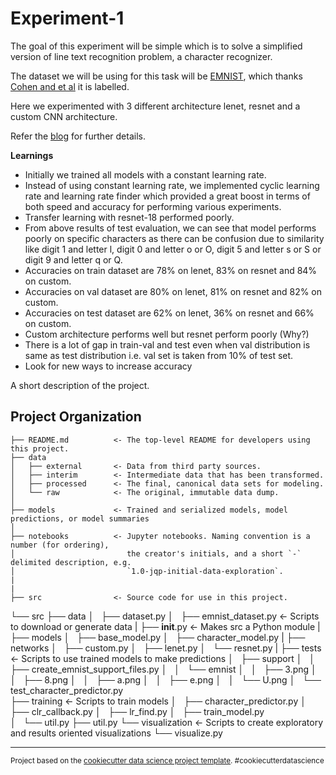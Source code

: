 Experiment-1
==============================

The goal of this experiment will be simple which is to solve a simplified version of line text recognition problem, a character recognizer.

The dataset we will be using for this task will be [EMNIST](https://www.nist.gov/node/1298471/emnist-dataset), which thanks [Cohen and et al](http://arxiv.org/pdf/1702.05373) it is labelled.

Here we experimented with 3 different architecture lenet, resnet and a custom CNN architecture. 

Refer the [blog](https://dudeperf3ct.github.io/project/2019/05/17/Fun-in-Deep-Learning-Project/#experiment-1) for further details.

**Learnings**

- Initially we trained all models with a constant learning rate.
- Instead of using constant learning rate, we implemented cyclic learning rate and learning rate finder which provided a great boost in terms of both speed and accuracy for performing various experiments.
- Transfer learning with resnet-18 performed poorly.
- From above results of test evaluation, we can see that model performs poorly on specific characters as there can be confusion due to similarity like digit 1 and letter l, digit 0 and letter o or O, digit 5 and letter s or S or digit 9 and letter q or Q.
- Accuracies on train dataset are 78% on lenet, 83% on resnet and 84% on custom.
- Accuracies on val dataset are 80% on lenet, 81% on resnet and 82% on custom.
- Accuracies on test dataset are 62% on lenet, 36% on resnet and 66% on custom.
- Custom architecture performs well but resnet perform poorly (Why?)
- There is a lot of gap in train-val and test even when val distribution is same as test distribution i.e. val set is taken from 10% of test set.
- Look for new ways to increase accuracy



A short description of the project.

Project Organization
------------

    ├── README.md          <- The top-level README for developers using this project.
    ├── data
    │   ├── external       <- Data from third party sources.
    │   ├── interim        <- Intermediate data that has been transformed.
    │   ├── processed      <- The final, canonical data sets for modeling.
    │   └── raw            <- The original, immutable data dump.
    │
    ├── models             <- Trained and serialized models, model predictions, or model summaries
    │
    ├── notebooks          <- Jupyter notebooks. Naming convention is a number (for ordering),
    │                         the creator's initials, and a short `-` delimited description, e.g.
    │                         `1.0-jqp-initial-data-exploration`.
    |
    |
    ├── src                <- Source code for use in this project.
└── src
    ├── data
    │   ├── dataset.py
    │   ├── emnist_dataset.py  <- Scripts to download or generate data
    |
    ├── __init__.py            <- Makes src a Python module
    |
    ├── models
    │   ├── base_model.py
    │   ├── character_model.py
    |
    ├── networks
    │   ├── custom.py
    │   ├── lenet.py
    │   └── resnet.py
    |
    ├── tests                    <- Scripts to use trained models to make predictions
    │   ├── support
    │   │   ├── create_emnist_support_files.py
    │   │   └── emnist
    │   │       ├── 3.png
    │   │       ├── 8.png
    │   │       ├── a.png
    │   │       ├── e.png
    │   │       └── U.png
    │   └── test_character_predictor.py  
    ├── training                        <- Scripts to train models
    │   ├── character_predictor.py
    │   ├── clr_callback.py
    │   ├── lr_find.py
    │   ├── train_model.py                 
    │   └── util.py
    ├── util.py
    └── visualization       <- Scripts to create exploratory and results oriented visualizations
        └── visualize.py

--------

<p><small>Project based on the <a target="_blank" href="https://drivendata.github.io/cookiecutter-data-science/">cookiecutter data science project template</a>. #cookiecutterdatascience</small></p>
